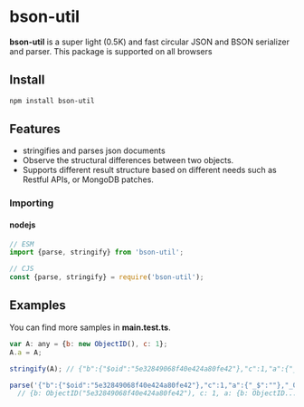 # bson-util

**bson-util** is a super light (0.5K) and fast circular JSON and BSON serializer and parser. This package is supported on all browsers

## Install

```bash
npm install bson-util
```

## Features

* stringifies and parses json documents
* Observe the structural differences between two objects.
* Supports different result structure based on different needs such as Restful APIs, or MongoDB patches.

### Importing

#### nodejs

```javascript
// ESM
import {parse, stringify} from 'bson-util';

// CJS
const {parse, stringify} = require('bson-util');
```

## Examples

You can find more samples in **main.test.ts**.

``` javascript
var A: any = {b: new ObjectID(), c: 1};
A.a = A;

stringify(A); // {"b":{"$oid":"5e32849068f40e424a80fe42"},"c":1,"a":{"_$":""},"_0":""}

parse('{"b":{"$oid":"5e32849068f40e424a80fe42"},"c":1,"a":{"_$":""},"_0":""}'); 
  // {b: ObjectID("5e32849068f40e424a80fe42"), c: 1, a: {b: ObjectID...}}
```
